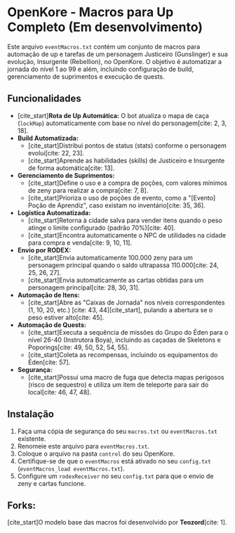 # OpenKore - Macros para Up Completo (Em desenvolvimento)

Este arquivo `eventMacros.txt` contém um conjunto de macros para automação de up e tarefas de um personagem Justiceiro (Gunslinger) e sua evolução, Insurgente (Rebellion), no OpenKore. O objetivo é automatizar a jornada do nível 1 ao 99 e além, incluindo configuração de build, gerenciamento de suprimentos e execução de quests.

## Funcionalidades

* [cite_start]**Rota de Up Automática:** O bot atualiza o mapa de caça (`lockMap`) automaticamente com base no nível do personagem[cite: 2, 3, 18].
* **Build Automatizada:**
    * [cite_start]Distribui pontos de status (stats) conforme o personagem evolui[cite: 22, 23].
    * [cite_start]Aprende as habilidades (skills) de Justiceiro e Insurgente de forma automática[cite: 13].
* **Gerenciamento de Suprimentos:**
    * [cite_start]Define o uso e a compra de poções, com valores mínimos de zeny para realizar a compra[cite: 7, 8].
    * [cite_start]Prioriza o uso de poções de evento, como a "[Evento] Poção de Aprendiz", caso existam no inventário[cite: 35, 36].
* **Logística Automatizada:**
    * [cite_start]Retorna à cidade salva para vender itens quando o peso atinge o limite configurado (padrão 70%)[cite: 40].
    * [cite_start]Encontra automaticamente o NPC de utilidades na cidade para compra e venda[cite: 9, 10, 11].
* **Envio por RODEX:**
    * [cite_start]Envia automaticamente 100.000 zeny para um personagem principal quando o saldo ultrapassa 110.000[cite: 24, 25, 26, 27].
    * [cite_start]Envia automaticamente as cartas obtidas para um personagem principal[cite: 28, 30, 31].
* **Automação de Itens:**
    * [cite_start]Abre as "Caixas de Jornada" nos níveis correspondentes (1, 10, 20, etc.) [cite: 43, 44][cite_start], pulando a abertura se o peso estiver alto[cite: 45].
* **Automação de Quests:**
    * [cite_start]Executa a sequência de missões do Grupo do Éden para o nível 26-40 (Instrutora Boya), incluindo as caçadas de Skeletons e Poporings[cite: 49, 50, 52, 54, 55].
    * [cite_start]Coleta as recompensas, incluindo os equipamentos do Éden[cite: 57].
* **Segurança:**
    * [cite_start]Possui uma macro de fuga que detecta mapas perigosos (risco de sequestro) e utiliza um item de teleporte para sair do local[cite: 46, 47, 48].

## Instalação

1.  Faça uma cópia de segurança do seu `macros.txt` ou `eventMacros.txt` existente.
2.  Renomeie este arquivo para `eventMacros.txt`.
3.  Coloque o arquivo na pasta `control` do seu OpenKore.
4.  Certifique-se de que o `eventMacros` está ativado no seu `config.txt` (`eventMacros_load eventMacros.txt`).
5.  Configure um `rodexReceiver` no seu `config.txt` para que o envio de zeny e cartas funcione.

## Forks:
[cite_start]O modelo base das macros foi desenvolvido por **Teozord**[cite: 1].
